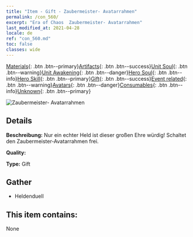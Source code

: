 ```yaml
---
title: "Item - Gift - Zaubermeister- Avatarrahmen"
permalink: /con_560/
excerpt: "Era of Chaos  Zaubermeister- Avatarrahmen"
last_modified_at: 2021-04-28
locale: de
ref: "con_560.md"
toc: false
classes: wide
---
```

 [Materials](/ItemsDE/){: .btn .btn--primary}[Artifacts](/ItemsDE/Artifacts/){: .btn .btn--success}[Unit Soul](/ItemsDE/UnitSoul/){: .btn .btn--warning}[Unit Awakening](/ItemsDE/UnitAwakening/){: .btn .btn--danger}[Hero Soul](/ItemsDE/HeroSoul/){: .btn .btn--info}[Hero Skill](/ItemsDE/HeroSkill/){: .btn .btn--primary}[Gift](/ItemsDE/Gift/){: .btn .btn--success}[Event related](/ItemsDE/Events/){: .btn .btn--warning}[Avatars](/ItemsDE/Avatars/){: .btn .btn--danger}[Consumables](/ItemsDE/Consumables/){: .btn .btn--info}[Unknown](/ItemsDE/Unknown/){: .btn .btn--primary}

 ![Zaubermeister- Avatarrahmen](/images/a/avatarFrame_10.png)

## Details
 **Beschreibung:** Nur ein echter Held ist dieser großen Ehre würdig! Schaltet den Zaubermeister-Avatarrahmen frei.

 **Quality:** 

 **Type:** Gift

## Gather

*    Heldenduell 

## This item contains:

  None

